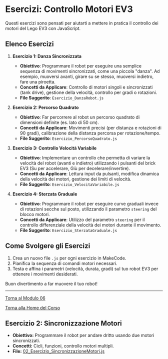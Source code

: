 # Esercizi: Controllo Motori EV3

Questi esercizi sono pensati per aiutarti a mettere in pratica il controllo dei motori del Lego EV3 con JavaScript.

## Elenco Esercizi

1.  **Esercizio 1: Danza Sincronizzata**
    *   **Obiettivo**: Programmare il robot per eseguire una semplice sequenza di movimenti sincronizzati, come una piccola "danza". Ad esempio, muoversi avanti, girare su se stesso, muoversi indietro, fare una piroetta.
    *   **Concetti da Applicare**: Controllo di motori singoli e sincronizzati (tank drive), gestione della velocità, controllo per gradi o rotazioni.
    *   **File Suggerito**: `Esercizio_DanzaRobot.js`

2.  **Esercizio 2: Percorso Quadrato**
    *   **Obiettivo**: Far percorrere al robot un percorso quadrato di dimensioni definite (es. lato di 50 cm).
    *   **Concetti da Applicare**: Movimenti precisi (per distanza e rotazioni di 90 gradi), calibrazione della distanza percorsa per rotazione/tempo.
    *   **File Suggerito**: `Esercizio_PercorsoQuadrato.js`

3.  **Esercizio 3: Controllo Velocità Variabile**
    *   **Obiettivo**: Implementare un controllo che permetta di variare la velocità del robot (avanti e indietro) utilizzando i pulsanti del brick EV3 (Su per accelerare, Giù per decelerare/invertire).
    *   **Concetti da Applicare**: Lettura input da pulsanti, modifica dinamica della velocità dei motori, gestione dei limiti di velocità.
    *   **File Suggerito**: `Esercizio_VelocitaVariabile.js`

4.  **Esercizio 4: Sterzata Graduale**
    *   **Obiettivo**: Programmare il robot per eseguire curve graduali invece di rotazioni secche sul posto, utilizzando il parametro `steering` del blocco motori.
    *   **Concetti da Applicare**: Utilizzo del parametro `steering` per il controllo differenziale della velocità dei motori durante il movimento.
    *   **File Suggerito**: `Esercizio_SterzataGraduale.js`

## Come Svolgere gli Esercizi

1.  Crea un nuovo file `.js` per ogni esercizio in MakeCode.
2.  Pianifica la sequenza di comandi motori necessari.
3.  Testa e affina i parametri (velocità, durata, gradi) sul tuo robot EV3 per ottenere i movimenti desiderati.

Buon divertimento a far muovere il tuo robot!

---

[Torna al Modulo 06](../README.md)

[Torna alla Home del Corso](../../README.md)

## Esercizio 2: Sincronizzazione Motori
* **Obiettivo:** Programmare il robot per andare dritto usando due motori sincronizzati.
* **Concetti:** Cicli, funzioni, controllo motori multipli.
* **File:** [02_Esercizio_SincronizzazioneMotori.js](./02_Esercizio_SincronizzazioneMotori.js)